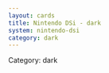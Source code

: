 ```yaml
---
layout: cards
title: Nintendo DSi - dark
system: nintendo-dsi
category: dark
---
```

<div class="alert alert-secondary mb-4"><span class="i18n innerHTML-category">Category: </span><span class="i18n innerHTML-cat-dark">dark</span></div>
